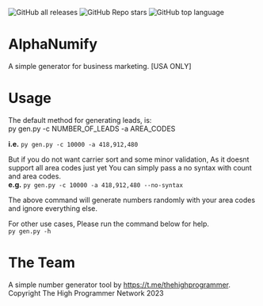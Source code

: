 ![GitHub all releases](https://img.shields.io/github/downloads/WHITEH0ST/AlphaNumify/total)
![GitHub Repo stars](https://img.shields.io/github/stars/WHITEH0ST/AlphaNumify?style=social)
![GitHub top language](https://img.shields.io/github/languages/top/WHITEH0ST/AlphaNumify?color=yellow) 

# AlphaNumify
A simple generator for business marketing. [USA ONLY]



# Usage


The default method for generating leads, is:<br>
py gen.py -c NUMBER_OF_LEADS -a AREA_CODES<br>

**i.e.** 
`py gen.py -c 10000 -a 418,912,480`


But if you do not want carrier sort and some minor validation, As it doesnt support all area codes just yet
You can simply pass a no syntax with count and area codes.<br>
**e.g.**
`py gen.py -c 10000 -a 418,912,480 --no-syntax`

The above command will generate numbers randomly with your area codes and ignore everything else.


For other use cases, Please run the command below for help.<br>
`py gen.py -h`




# The Team
A simple number generator tool by https://t.me/thehighprogrammer.
Copyright The High Programmer Network 2023

